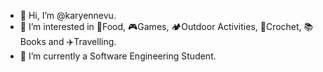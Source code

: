 - 👋 Hi, I’m @karyennevu.
- 👀 I’m interested in 🍣Food, 🎮Games, 🏕️Outdoor Activities, 🧶Crochet, 📚Books and ✈️Travelling. 
- 🌱 I’m currently a Software Engineering Student.
